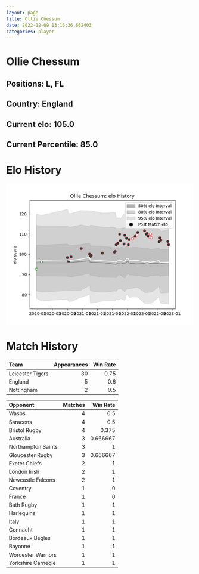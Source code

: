 ```yaml
---  
layout: page  
title: Ollie Chessum  
date: 2022-12-09 13:16:36.662403  
categories: player  
---
```

# Ollie Chessum

## Positions: L, FL

## Country: England

## Current elo: 105.0

## Current Percentile: 85.0

# Elo History


![elo history](history_OllieChessum.png)
# Match History


| Team             |   Appearances |   Win Rate |
|:-----------------|--------------:|-----------:|
| Leicester Tigers |            30 |       0.75 |
| England          |             5 |       0.6  |
| Nottingham       |             2 |       0.5  |

| Opponent           |   Matches |   Win Rate |
|:-------------------|----------:|-----------:|
| Wasps              |         4 |   0.5      |
| Saracens           |         4 |   0.5      |
| Bristol Rugby      |         4 |   0.375    |
| Australia          |         3 |   0.666667 |
| Northampton Saints |         3 |   1        |
| Gloucester Rugby   |         3 |   0.666667 |
| Exeter Chiefs      |         2 |   1        |
| London Irish       |         2 |   1        |
| Newcastle Falcons  |         2 |   1        |
| Coventry           |         1 |   0        |
| France             |         1 |   0        |
| Bath Rugby         |         1 |   1        |
| Harlequins         |         1 |   1        |
| Italy              |         1 |   1        |
| Connacht           |         1 |   1        |
| Bordeaux Begles    |         1 |   1        |
| Bayonne            |         1 |   1        |
| Worcester Warriors |         1 |   1        |
| Yorkshire Carnegie |         1 |   1        |